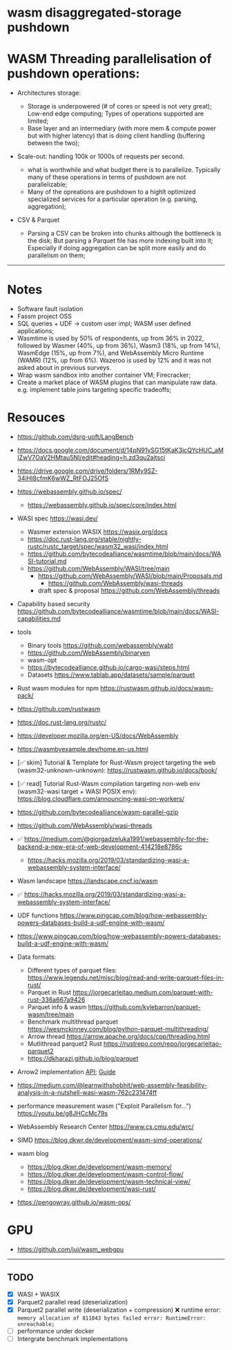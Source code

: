 # wasm disaggregated-storage pushdown


# WASM Threading parallelisation of pushdown operations: 

- Architectures storage: 
    - Storage is underpowered (# of cores or speed is not very great); Low-end edge computing; Types of operations supported are limited; 
    - Base layer and an intermediary (with more mem & compute power but with higher latency) that is doing client handling (buffering between the two); 
	
- Scale-out: handling 100k or 1000s of requests per second. 
    - what is worthwhile and what budget there is to parallelize. Typically many of these operations in terms of pushdown are not parallelizable;
	- Many of the opreations are pushdown to a highlt optimized specialized services for a particular operation (e.g. parsing, aggregation);  

- CSV & Parquet
	- Parsing a CSV can be broken into chunks although the bottleneck is the disk; But parsing a Parquet file has more indexing built into it; Especially if doing aggregation can be split more easily and do parallelism on them; 

___

# Notes
- Software fault isolation
- Fassm project OSS
- SQL queries + UDF → custom user impl; WASM user defined applications;
- Wasmtime is used by 50% of respondents, up from 36% in 2022, followed by Wasmer (40%, up from 36%), Wasm3 (18%, up from 14%), WasmEdge (15%, up from 7%), and WebAssembly Micro Runtime (WAMR) (12%, up from 6%). Wazeroo is used by 12% and it was not asked about in previous surveys.
- Wrap wasm sandbox into another container VM; Firecracker; 
- Create a market place of WASM plugins that can manipulate raw data. e.g. implement table joins targeting specific tradeoffs; 

# Resouces
- https://github.com/dsrg-uoft/LangBench 
- https://docs.google.com/document/d/14pN91vSG15tKaK3jcQYcHUC_aMlZwV7OaV2HMtau5NI/edit#heading=h.zd3qu2ajtsci
- https://drive.google.com/drive/folders/1RMy9SZ-34iHI8cfmK6wWZ_RtFOJ25OfS
- https://webassembly.github.io/spec/
    - https://webassembly.github.io/spec/core/index.html
- WASI spec https://wasi.dev/
    - Wasmer extension WASIX https://wasix.org/docs 
    - https://doc.rust-lang.org/stable/nightly-rustc/rustc_target/spec/wasm32_wasi/index.html 
    - https://github.com/bytecodealliance/wasmtime/blob/main/docs/WASI-tutorial.md 
    - https://github.com/WebAssembly/WASI/tree/main
        - https://github.com/WebAssembly/WASI/blob/main/Proposals.md
            - https://github.com/WebAssembly/wasi-threads
        - draft spec & proposal https://github.com/WebAssembly/threads
- Capability based security https://github.com/bytecodealliance/wasmtime/blob/main/docs/WASI-capabilities.md


- tools
    - Binary tools https://github.com/webassembly/wabt
    - https://github.com/WebAssembly/binaryen
    - wasm-opt
    - https://bytecodealliance.github.io/cargo-wasi/steps.html
    - Datasets https://www.tablab.app/datasets/sample/parquet
-   Rust wasm modules for npm https://rustwasm.github.io/docs/wasm-pack/
- https://github.com/rustwasm
- https://doc.rust-lang.org/rustc/ 
- https://developer.mozilla.org/en-US/docs/WebAssembly
- https://wasmbyexample.dev/home.en-us.html
- [✅ skim] Tutorial & Template for Rust-Wasm project targeting the web (wasm32-unknown-unknown): https://rustwasm.github.io/docs/book/
- [✅ read] Tutorial Rust-Wasm compilation targeting non-web env (wasm32-wasi target + WASI POSIX env): https://blog.cloudflare.com/announcing-wasi-on-workers/
- https://github.com/bytecodealliance/wasm-parallel-gzip
- https://github.com/WebAssembly/wasi-threads 
- ✅ https://medium.com/@giorgadzeluka1991/webassembly-for-the-backend-a-new-era-of-web-development-414218e8786c
    - https://hacks.mozilla.org/2019/03/standardizing-wasi-a-webassembly-system-interface/
- Wasm landscape https://landscape.cncf.io/wasm 
- ✅ https://hacks.mozilla.org/2019/03/standardizing-wasi-a-webassembly-system-interface/
- UDF functions https://www.pingcap.com/blog/how-webassembly-powers-databases-build-a-udf-engine-with-wasm/
- https://www.pingcap.com/blog/how-webassembly-powers-databases-build-a-udf-engine-with-wasm/
- Data formats:
    - Different types of parquet files: https://www.legendu.net/misc/blog/read-and-write-parquet-files-in-rust/
    - Parquet in Rust https://jorgecarleitao.medium.com/parquet-with-rust-336a667a9426
    - Parquet info & wasm https://github.com/kylebarron/parquet-wasm/tree/main
    - Benchmark multithread parquet https://wesmckinney.com/blog/python-parquet-multithreading/
    - Arrow thread https://arrow.apache.org/docs/cpp/threading.html
    - Mutlithread parquet2 Rust https://rustrepo.com/repo/jorgecarleitao-parquet2 
    - https://dkharazi.github.io/blog/parquet 
- Arrow2 implementation [API](https://jorgecarleitao.github.io/arrow2/main/docs/arrow2); [Guide](https://jorgecarleitao.github.io/arrow2/main/guide)
- https://medium.com/@learnwithshobhit/web-assembly-feasibility-analysis-in-a-nutshell-wasi-wasm-762c231474ff
- performance measurement wasm ("Exploit Parallelism for...") https://youtu.be/g8JHCcMc79s
- WebAssembly Research Center https://www.cs.cmu.edu/wrc/
- SIMD https://blog.dkwr.de/development/wasm-simd-operations/
- wasm blog
    - https://blog.dkwr.de/development/wasm-memory/
    - https://blog.dkwr.de/development/wasm-control-flow/
    - https://blog.dkwr.de/development/wasm-technical-view/
    - https://blog.dkwr.de/development/wasi-rust/
- https://pengowray.github.io/wasm-ops/

# GPU 
-   https://github.com/juj/wasm_webgpu

___

## TODO
- [x] WASI + WASIX
- [x] Parquet2 parallel read (deserialization)
- [x] Parquet2 parallel write (deserialization + compression) ❌ runtime error: `memory allocation of 811043 bytes failed
error: RuntimeError: unreachable;` 
- [ ] performance under docker
- [ ] Intergrate benchmark implementations